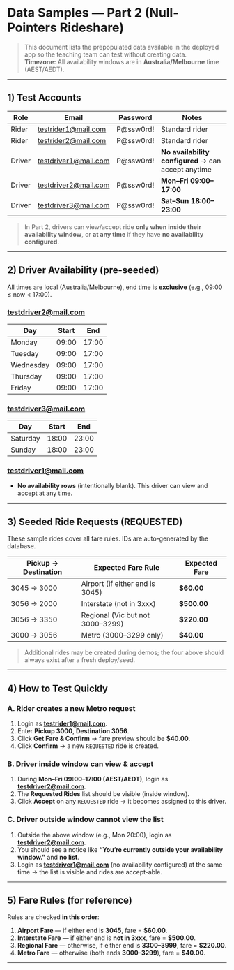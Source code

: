 # Data Samples — Part 2 (Null-Pointers Rideshare)

> This document lists the prepopulated data available in the deployed app so the teaching team can test without creating data.  
> **Timezone:** All availability windows are in **Australia/Melbourne** time (AEST/AEDT).

---

## 1) Test Accounts

| Role   | Email                     | Password   | Notes |
|------- |-------------------------- |----------- |------ |
| Rider  | testrider1@mail.com       | P@ssw0rd!  | Standard rider |
| Rider  | testrider2@mail.com       | P@ssw0rd!  | Standard rider |
| Driver | testdriver1@mail.com      | P@ssw0rd!  | **No availability configured** → can accept anytime |
| Driver | testdriver2@mail.com      | P@ssw0rd!  | **Mon–Fri 09:00–17:00** |
| Driver | testdriver3@mail.com      | P@ssw0rd!  | **Sat–Sun 18:00–23:00** |

> In Part 2, drivers can view/accept ride **only when inside their availability window**, or **at any time** if they have **no availability configured**.

---

## 2) Driver Availability (pre-seeded)

All times are local (Australia/Melbourne), end time is **exclusive** (e.g., 09:00 ≤ now < 17:00).

### testdriver2@mail.com
| Day      | Start | End  |
|----------|-------|------|
| Monday   | 09:00 | 17:00 |
| Tuesday  | 09:00 | 17:00 |
| Wednesday| 09:00 | 17:00 |
| Thursday | 09:00 | 17:00 |
| Friday   | 09:00 | 17:00 |

### testdriver3@mail.com
| Day    | Start | End  |
|--------|-------|------|
| Saturday | 18:00 | 23:00 |
| Sunday   | 18:00 | 23:00 |

### testdriver1@mail.com
- **No availability rows** (intentionally blank). This driver can view and accept at any time.

---

## 3) Seeded Ride Requests (REQUESTED)

These sample rides cover all fare rules. IDs are auto-generated by the database.

| Pickup → Destination | Expected Fare Rule | Expected Fare |
|--------------------- |------------------- |--------------|
| 3045 → 3000          | Airport (if either end is 3045) | **$60.00** |
| 3056 → 2000          | Interstate (not in 3xxx)        | **$500.00** |
| 3056 → 3350          | Regional (Vic but not 3000–3299) | **$220.00** |
| 3000 → 3056          | Metro (3000–3299 only)          | **$40.00** |

> Additional rides may be created during demos; the four above should always exist after a fresh deploy/seed.

---

## 4) How to Test Quickly

### A. Rider creates a new Metro request
1. Login as **testrider1@mail.com**.
2. Enter **Pickup 3000**, **Destination 3056**.
3. Click **Get Fare & Confirm** → fare preview should be **$40.00**.
4. Click **Confirm** → a new `REQUESTED` ride is created.

### B. Driver inside window can view & accept
1. During **Mon–Fri 09:00–17:00 (AEST/AEDT)**, login as **testdriver2@mail.com**.  
2. The **Requested Rides** list should be visible (inside window).  
3. Click **Accept** on any `REQUESTED` ride → it becomes assigned to this driver.

### C. Driver outside window cannot view the list
1. Outside the above window (e.g., Mon 20:00), login as **testdriver2@mail.com**.  
2. You should see a notice like **“You’re currently outside your availability window.”** and **no list**.  
3. Login as **testdriver1@mail.com** (no availability configured) at the same time → the list is visible and rides are accept-able.

---

## 5) Fare Rules (for reference)

Rules are checked **in this order**:

1. **Airport Fare** — if either end is **3045**, fare = **$60.00**.  
2. **Interstate Fare** — if either end is **not in 3xxx**, fare = **$500.00**.  
3. **Regional Fare** — otherwise, if either end is **3300–3999**, fare = **$220.00**.  
4. **Metro Fare** — otherwise (both ends **3000–3299**), fare = **$40.00**.

---

